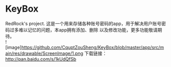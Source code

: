 # KeyBox
RedRock's project.
这是一个用来存储各种账号密码的app，用于解决用户账号密码过多难以记忆的问题，本app拥有添加、删除 以及修改功能，更多功能敬请期待。   
![image]https://github.com/CquptZouSheng/KeyBox/blob/master/app/src/main/res/drawable/ScreenImage/1.png
下载链接：http://pan.baidu.com/s/1kUdQfSb   
